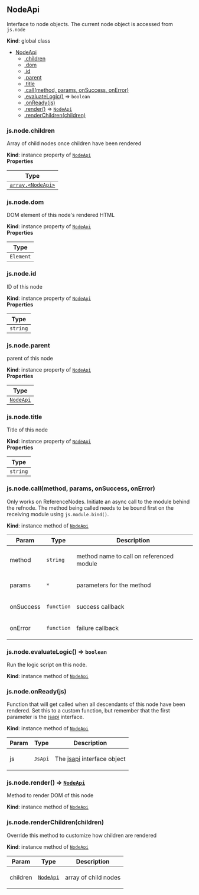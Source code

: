 <a name="NodeApi"></a>

## NodeApi
Interface to node objects. The current node object is accessed from `js.node`

**Kind**: global class  

* [NodeApi](#NodeApi)
    * [.children](#NodeApi+children)
    * [.dom](#NodeApi+dom)
    * [.id](#NodeApi+id)
    * [.parent](#NodeApi+parent)
    * [.title](#NodeApi+title)
    * [.call(method, params, onSuccess, onError)](#NodeApi+call)
    * [.evaluateLogic()](#NodeApi+evaluateLogic) ⇒ <code>boolean</code>
    * [.onReady(js)](#NodeApi+onReady)
    * [.render()](#NodeApi+render) ⇒ <code>[NodeApi](#NodeApi)</code>
    * [.renderChildren(children)](#NodeApi+renderChildren)

<a name="NodeApi+children"></a>

### js.node.children
Array of child nodes once children have been rendered

**Kind**: instance property of <code>[NodeApi](#NodeApi)</code>  
**Properties**

<table>
  <thead>
    <tr>
      <th>Type</th>
    </tr>
  </thead>
  <tbody>
<tr>
    <td><code><a href="#NodeApi">array.&lt;NodeApi&gt;</a></code></td>
    </tr>  </tbody>
</table>

<a name="NodeApi+dom"></a>

### js.node.dom
DOM element of this node's rendered HTML

**Kind**: instance property of <code>[NodeApi](#NodeApi)</code>  
**Properties**

<table>
  <thead>
    <tr>
      <th>Type</th>
    </tr>
  </thead>
  <tbody>
<tr>
    <td><code>Element</code></td>
    </tr>  </tbody>
</table>

<a name="NodeApi+id"></a>

### js.node.id
ID of this node

**Kind**: instance property of <code>[NodeApi](#NodeApi)</code>  
**Properties**

<table>
  <thead>
    <tr>
      <th>Type</th>
    </tr>
  </thead>
  <tbody>
<tr>
    <td><code>string</code></td>
    </tr>  </tbody>
</table>

<a name="NodeApi+parent"></a>

### js.node.parent
parent of this node

**Kind**: instance property of <code>[NodeApi](#NodeApi)</code>  
**Properties**

<table>
  <thead>
    <tr>
      <th>Type</th>
    </tr>
  </thead>
  <tbody>
<tr>
    <td><code><a href="#NodeApi">NodeApi</a></code></td>
    </tr>  </tbody>
</table>

<a name="NodeApi+title"></a>

### js.node.title
Title of this node

**Kind**: instance property of <code>[NodeApi](#NodeApi)</code>  
**Properties**

<table>
  <thead>
    <tr>
      <th>Type</th>
    </tr>
  </thead>
  <tbody>
<tr>
    <td><code>string</code></td>
    </tr>  </tbody>
</table>

<a name="NodeApi+call"></a>

### js.node.call(method, params, onSuccess, onError)
Only works on ReferenceNodes. Initiate an async call to the module
behind the refnode. The method being called needs to be bound first on
the receiving module using `js.module.bind()`.

**Kind**: instance method of <code>[NodeApi](#NodeApi)</code>  
<table>
  <thead>
    <tr>
      <th>Param</th><th>Type</th><th>Description</th>
    </tr>
  </thead>
  <tbody>
<tr>
    <td>method</td><td><code>string</code></td><td><p>method name to call on referenced module</p>
</td>
    </tr><tr>
    <td>params</td><td><code>*</code></td><td><p>parameters for the method</p>
</td>
    </tr><tr>
    <td>onSuccess</td><td><code>function</code></td><td><p>success callback</p>
</td>
    </tr><tr>
    <td>onError</td><td><code>function</code></td><td><p>failure callback</p>
</td>
    </tr>  </tbody>
</table>

<a name="NodeApi+evaluateLogic"></a>

### js.node.evaluateLogic() ⇒ <code>boolean</code>
Run the logic script on this node.

**Kind**: instance method of <code>[NodeApi](#NodeApi)</code>  
<a name="NodeApi+onReady"></a>

### js.node.onReady(js)
Function that will get called when all descendants of this node have been
rendered. Set this to a custom function, but remember that the first
parameter is the [jsapi](js_api.md) interface.

**Kind**: instance method of <code>[NodeApi](#NodeApi)</code>  
<table>
  <thead>
    <tr>
      <th>Param</th><th>Type</th><th>Description</th>
    </tr>
  </thead>
  <tbody>
<tr>
    <td>js</td><td><code>JsApi</code></td><td><p>The <a href="js_api.md">jsapi</a> interface object</p>
</td>
    </tr>  </tbody>
</table>

<a name="NodeApi+render"></a>

### js.node.render() ⇒ <code>[NodeApi](#NodeApi)</code>
Method to render DOM of this node

**Kind**: instance method of <code>[NodeApi](#NodeApi)</code>  
<a name="NodeApi+renderChildren"></a>

### js.node.renderChildren(children)
Override this method to customize how children are rendered

**Kind**: instance method of <code>[NodeApi](#NodeApi)</code>  
<table>
  <thead>
    <tr>
      <th>Param</th><th>Type</th><th>Description</th>
    </tr>
  </thead>
  <tbody>
<tr>
    <td>children</td><td><code><a href="#NodeApi">NodeApi</a></code></td><td><p>array of child nodes</p>
</td>
    </tr>  </tbody>
</table>

